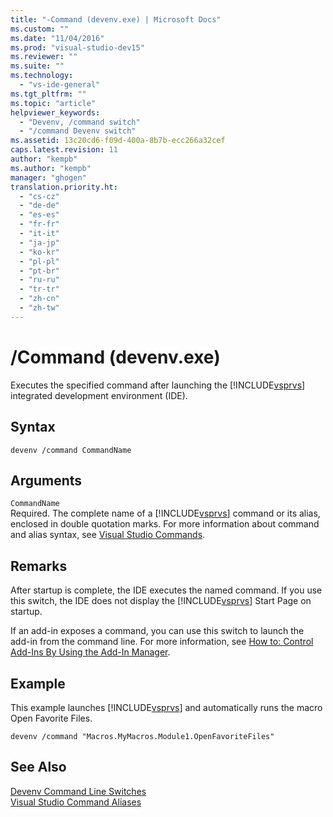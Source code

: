```yaml
---
title: "-Command (devenv.exe) | Microsoft Docs"
ms.custom: ""
ms.date: "11/04/2016"
ms.prod: "visual-studio-dev15"
ms.reviewer: ""
ms.suite: ""
ms.technology: 
  - "vs-ide-general"
ms.tgt_pltfrm: ""
ms.topic: "article"
helpviewer_keywords: 
  - "Devenv, /command switch"
  - "/command Devenv switch"
ms.assetid: 13c20cd6-f09d-400a-8b7b-ecc266a32cef
caps.latest.revision: 11
author: "kempb"
ms.author: "kempb"
manager: "ghogen"
translation.priority.ht: 
  - "cs-cz"
  - "de-de"
  - "es-es"
  - "fr-fr"
  - "it-it"
  - "ja-jp"
  - "ko-kr"
  - "pl-pl"
  - "pt-br"
  - "ru-ru"
  - "tr-tr"
  - "zh-cn"
  - "zh-tw"
---
```

# /Command (devenv.exe)
Executes the specified command after launching the [!INCLUDE[vsprvs](../../code-quality/includes/vsprvs_md.md)] integrated development environment (IDE).  
  
## Syntax  
  
```  
devenv /command CommandName  
```  
  
## Arguments  
 `CommandName`  
 Required. The complete name of a [!INCLUDE[vsprvs](../../code-quality/includes/vsprvs_md.md)] command or its alias, enclosed in double quotation marks. For more information about command and alias syntax, see [Visual Studio Commands](../../ide/reference/visual-studio-commands.md).  
  
## Remarks  
 After startup is complete, the IDE executes the named command. If you use this switch, the IDE does not display the [!INCLUDE[vsprvs](../../code-quality/includes/vsprvs_md.md)] Start Page on startup.  
  
 If an add-in exposes a command, you can use this switch to launch the add-in from the command line. For more information, see [How to: Control Add-Ins By Using the Add-In Manager](../Topic/How%20to:%20Control%20Add-Ins%20By%20Using%20the%20Add-In%20Manager.md).  
  
## Example  
 This example launches [!INCLUDE[vsprvs](../../code-quality/includes/vsprvs_md.md)] and automatically runs the macro Open Favorite Files.  
  
```  
devenv /command "Macros.MyMacros.Module1.OpenFavoriteFiles"  
```  
  
## See Also  
 [Devenv Command Line Switches](../../ide/reference/devenv-command-line-switches.md)   
 [Visual Studio Command Aliases](../../ide/reference/visual-studio-command-aliases.md)
